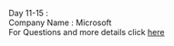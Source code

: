 Day 11-15 :                                                              
Company Name : Microsoft                                        
For Questions and more details click [here](https://docs.google.com/document/d/1sSyOTeZBVJExf0oytLVGk6Z34h1usFm4QRkr1Wb5ouk/edit)

